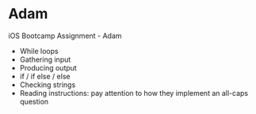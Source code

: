 # Adam
iOS Bootcamp Assignment - Adam

* While loops
* Gathering input
* Producing output
* if / if else / else
* Checking strings
* Reading instructions: pay attention to how they implement an all-caps question
